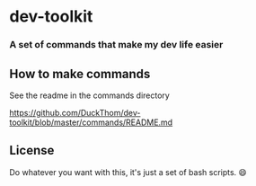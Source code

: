 # dev-toolkit
### A set of commands that make my dev life easier

## How to make commands

See the readme in the commands directory

https://github.com/DuckThom/dev-toolkit/blob/master/commands/README.md

## License

Do whatever you want with this, it's just a set of bash scripts. :smile:
